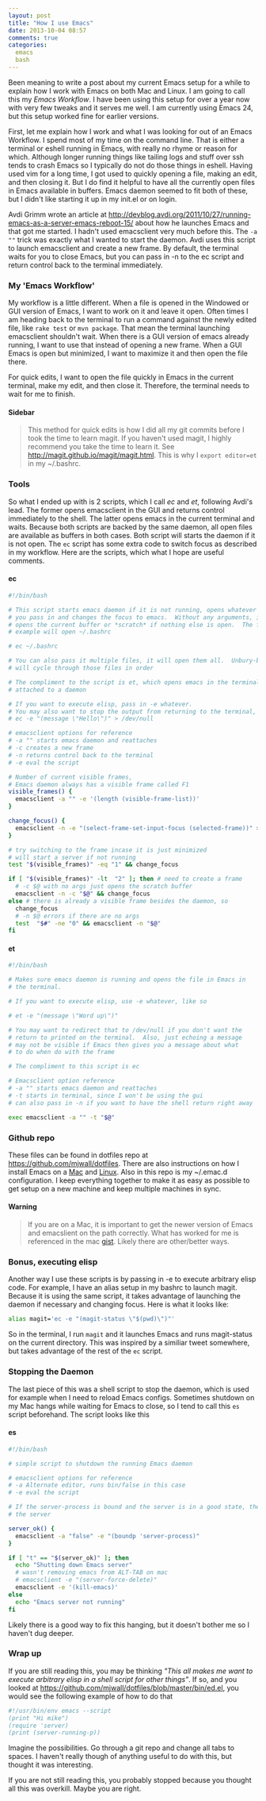 ```yaml
---
layout: post
title: "How I use Emacs"
date: 2013-10-04 08:57
comments: true
categories:
  emacs
  bash
---
```

Been meaning to write a post about my current Emacs setup for a while to
explain how I work with Emacs on both Mac and Linux. I am going to
call this my *Emacs Workflow*.  I have been using this
setup for over a year now with very few tweaks and it serves me well.
I am currently using Emacs 24, but this setup worked fine for earlier
versions.

First, let me explain how I work and what I was looking for out of an
Emacs Workflow.  I spend most of my time on the command line.  That
is either a terminal or eshell running in Emacs, with really no rhyme
or reason for which.  Although longer running things like tailing logs
and stuff over ssh tends to crash Emacs so I typically do not do those
things in eshell.  Having used vim for a long time, I got used to
quickly opening a file, making an edit, and then closing it.  But I do
find it helpful to have all the currently open files in Emacs available
in buffers. Emacs daemon seemed to fit both of these, but I
didn't like starting it up in my init.el or on login.

Avdi Grimm wrote an article at
http://devblog.avdi.org/2011/10/27/running-emacs-as-a-server-emacs-reboot-15/
about how he launches Emacs and that got me started.  I hadn't used
emacsclient very much before this.  The `-a ""` trick was exactly what
I wanted to start the daemon.  Avdi uses this script to launch
emacsclient and create a new frame.  By default, the terminal waits
for you to close Emacs, but you can pass in -n to the ec script and
return control back to the terminal immediately.

### My 'Emacs Workflow'
My workflow is a little different.  When a file is opened in the
Windowed or GUI version of Emacs, I want to work on it and leave it open.
Often times I am heading back to the terminal to run a command against the
newly edited file, like `rake test` or `mvn package`.  That mean the
terminal launching emacsclient shouldn't wait.  When there is a GUI
version of emacs already running, I want to use that instead of
opening a new frame.  When a GUI Emacs is open but minimized, I want
to maximize it and then open the file there.

For quick edits, I want to open the file quickly in Emacs in the
current terminal, make my edit, and then close it.  Therefore, the
terminal needs to wait for me to finish.

#### Sidebar
> This method for quick edits is how I did all my git commits before I
> took the time to learn magit.  If you haven't used magit, I highly
> recommend you take the time to learn it.  See
> <http://magit.github.io/magit/magit.html>.  This is why I
> `export editor=et` in my ~/.bashrc.

### Tools
So what I ended up with is 2 scripts, which I call *ec* and *et*,
following Avdi's lead.  The former opens emacsclient in the GUI and
returns control immediately to the shell. The latter opens emacs in
the current terminal and waits. Because both scripts are backed by the
same daemon, all open files are available as buffers in both cases.
Both script will starts the daemon if it is not
open.  The `ec` script has some extra code to switch focus as
described in my workflow. Here are the scripts, which what I hope are
useful comments.

#### ec
```bash
#!/bin/bash

# This script starts emacs daemon if it is not running, opens whatever file
# you pass in and changes the focus to emacs.  Without any arguments, it just
# opens the current buffer or *scratch* if nothing else is open.  The following
# example will open ~/.bashrc

# ec ~/.bashrc

# You can also pass it multiple files, it will open them all.  Unbury-buffer
# will cycle through those files in order

# The compliment to the script is et, which opens emacs in the terminal
# attached to a daemon

# If you want to execute elisp, pass in -e whatever.
# You may also want to stop the output from returning to the terminal, like
# ec -e "(message \"Hello\")" > /dev/null

# emacsclient options for reference
# -a "" starts emacs daemon and reattaches
# -c creates a new frame
# -n returns control back to the terminal
# -e eval the script

# Number of current visible frames,
# Emacs daemon always has a visible frame called F1
visible_frames() {
  emacsclient -a "" -e '(length (visible-frame-list))'
}

change_focus() {
  emacsclient -n -e "(select-frame-set-input-focus (selected-frame))" > /dev/null
}

# try switching to the frame incase it is just minimized
# will start a server if not running
test "$(visible_frames)" -eq "1" && change_focus

if [ "$(visible_frames)" -lt  "2" ]; then # need to create a frame
  # -c $@ with no args just opens the scratch buffer
  emacsclient -n -c "$@" && change_focus
else # there is already a visible frame besides the daemon, so
  change_focus
  # -n $@ errors if there are no args
  test  "$#" -ne "0" && emacsclient -n "$@"
fi
```

#### et
```bash
#!/bin/bash

# Makes sure emacs daemon is running and opens the file in Emacs in
# the terminal.

# If you want to execute elisp, use -e whatever, like so

# et -e "(message \"Word up\")"

# You may want to redirect that to /dev/null if you don't want the
# return to printed on the terminal.  Also, just echoing a message
# may not be visible if Emacs then gives you a message about what
# to do when do with the frame

# The compliment to this script is ec

# Emacsclient option reference
# -a "" starts emacs daemon and reattaches
# -t starts in terminal, since I won't be using the gui
# can also pass in -n if you want to have the shell return right away

exec emacsclient -a "" -t "$@"

```

### Github repo
These files can be found in dotfiles repo at
<https://github.com/mjwall/dotfiles>.  There are also instructions on
how I install Emacs on a
[Mac](https://github.com/mjwall/dotfiles#on-macosx) and
[Linux](https://github.com/mjwall/dotfiles#on-linux).  Also in this
repo is my ~/.emac.d configuration.   I keep everything together to
make it as easy as possible to get setup on a new machine and keep
multiple machines in sync.

#### Warning
> If you are on a Mac, it is important to get the newer version of
> Emacs and emacslient on the path correctly.  What has worked for me is
> referenced in the mac
> [gist](https://gist.github.com/mjwall/3fe935a8becb60dd3c4c). Likely
> there are other/better ways.

### Bonus, executing elisp
Another way I use these scripts is by passing in -e to execute
arbitrary elisp code. For example, I have an alias setup in my bashrc
to launch magit. Because it is using the same script, it takes
advantage of launching the daemon if necessary and changing
focus. Here is what it looks like:

```bash
alias magit='ec -e "(magit-status \"$(pwd)\")"'
```
So in the terminal, I run `magit` and it launches Emacs and runs
magit-status on the current directory.  This was inspired by a
similiar tweet somewhere, but takes advantage of the rest of the `ec` script.

### Stopping the Daemon
The last piece of this was a shell script to stop the daemon, which is
used for example when I need to reload Emacs configs.  Sometimes
shutdown on my Mac hangs while waiting for Emacs to close, so I tend
to call this `es` script beforehand.  The script looks like this

#### es
```bash
#!/bin/bash

# simple script to shutdown the running Emacs daemon

# emacsclient options for reference
# -a Alternate editor, runs bin/false in this case
# -e eval the script

# If the server-process is bound and the server is in a good state, then kill
# the server

server_ok() {
  emacsclient -a "false" -e "(boundp 'server-process)"
}

if [ "t" == "$(server_ok)" ]; then
  echo "Shutting down Emacs server"
  # wasn't removing emacs from ALT-TAB on mac
  # emacsclient -e "(server-force-delete)"
  emacsclient -e '(kill-emacs)'
else
  echo "Emacs server not running"
fi

```
Likely there is a good way to fix this hanging, but it doesn't bother
me so I haven't dug deeper.

### Wrap up
If you are still reading this, you may be thinking _"This all makes me
want to execute arbitrary elisp in a shell script for other
things"_. If so, and you looked at
<https://github.com/mjwall/dotfiles/blob/master/bin/ed.el>, you would
see the following example of how to do that
```scheme
#!/usr/bin/env emacs --script
(print "Hi mike")
(require 'server)
(print (server-running-p))
```
Imagine the possibilities.  Go through a git repo and change all tabs
to spaces. I haven't really though of anything useful to do with this,
but thought it was interesting.

If you are not still reading this, you probably stopped because you
thought all this was overkill.  Maybe you are right.
